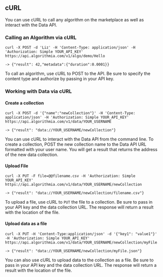 ## cURL

You can use cURL to call any algorithm on the marketplace as well as interact with the Data API.

### Calling an Algorithm via cURL

```
curl -X POST -d 'Liz' -H 'Content-Type: application/json' -H 'Authorization: Simple YOUR_API_KEY' https://api.algorithmia.com/v1/algo/demo/Hello

-> {"result": 42,"metadata":{"duration":0.0001}}
```

To call an algorithm, use cURL to POST to the API. Be sure to specify the content type and authorize by passing in your API key.


### Working with Data via cURL

#### Create a collection

```
curl -X POST -d '{"name":"newCollection"}' -H 'Content-Type: application/json' -H 'Authorization: Simple YOUR_API_KEY' https://api.algorithmia.com/v1/data/YOUR_USERNAME

-> {"result": "data://YOUR_USERNAME/newCollection"}
```
You can use cURL to interact with the Data API from the command line. To create a collection, POST the new collection name to the Data API URL formatted with your user name. You will get a result that returns the address of the new data collection.


#### Upload File

```
curl -X PUT -F file=@@filename.csv -H 'Authorization: Simple YOUR_API_KEY' https://api.algorithmia.com/v1/data/YOUR_USERNAME/newCollection

-> {"result": "data://YOUR_USERNAME/newCollection/filename.csv"}
```

To upload a file, use cURL to `PUT` the file to a collection. Be sure to pass in your API key and the data collection URL. The response will return a result with the location of the file.

#### Upload data as a file

```
curl -X PUT -H 'Content-Type:application/json' -d '{"key1": "value1"}' -H 'Authorization: Simple YOUR_API_KEY' https://api.algorithmia.com/v1/data/YOUR_USERNAME/newCollection/myFile.json

-> {"result": "data://YOUR_USERNAME/newCollection/myFile.json"}
```

You can also use cURL to upload data to the collection as a file. Be sure to pass in your API key and the data collection URL. The response will return a result with the location of the file.
